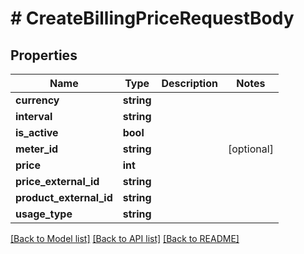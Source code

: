 # # CreateBillingPriceRequestBody

## Properties

Name | Type | Description | Notes
------------ | ------------- | ------------- | -------------
**currency** | **string** |  |
**interval** | **string** |  |
**is_active** | **bool** |  |
**meter_id** | **string** |  | [optional]
**price** | **int** |  |
**price_external_id** | **string** |  |
**product_external_id** | **string** |  |
**usage_type** | **string** |  |

[[Back to Model list]](../../README.md#models) [[Back to API list]](../../README.md#endpoints) [[Back to README]](../../README.md)
